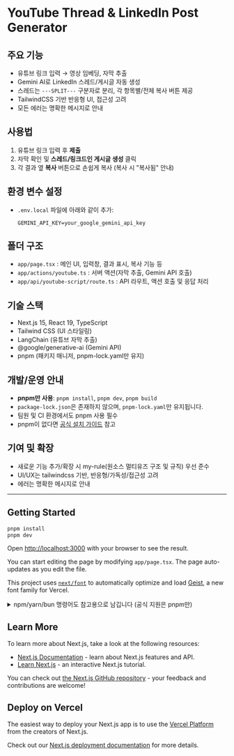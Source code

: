 # YouTube Thread & LinkedIn Post Generator

## 주요 기능

- 유튜브 링크 입력 → 영상 임베딩, 자막 추출
- Gemini AI로 LinkedIn 스레드/게시글 자동 생성
- 스레드는 `---SPLIT---` 구분자로 분리, 각 항목별/전체 복사 버튼 제공
- TailwindCSS 기반 반응형 UI, 접근성 고려
- 모든 에러는 명확한 메시지로 안내

## 사용법

1. 유튜브 링크 입력 후 **제출**
2. 자막 확인 및 **스레드/링크드인 게시글 생성** 클릭
3. 각 결과 옆 **복사** 버튼으로 손쉽게 복사 (복사 시 "복사됨" 안내)

## 환경 변수 설정

- `.env.local` 파일에 아래와 같이 추가:
  ```
  GEMINI_API_KEY=your_google_gemini_api_key
  ```

## 폴더 구조

- `app/page.tsx` : 메인 UI, 입력창, 결과 표시, 복사 기능 등
- `app/actions/youtube.ts` : 서버 액션(자막 추출, Gemini API 호출)
- `app/api/youtube-script/route.ts` : API 라우트, 액션 호출 및 응답 처리

## 기술 스택

- Next.js 15, React 19, TypeScript
- Tailwind CSS (UI 스타일링)
- LangChain (유튜브 자막 추출)
- @google/generative-ai (Gemini API)
- pnpm (패키지 매니저, pnpm-lock.yaml만 유지)

## 개발/운영 안내

- **pnpm만 사용**: `pnpm install`, `pnpm dev`, `pnpm build`
- `package-lock.json`은 존재하지 않으며, `pnpm-lock.yaml`만 유지됩니다.
- 팀원 및 CI 환경에서도 pnpm 사용 필수
- pnpm이 없다면 [공식 설치 가이드](https://pnpm.io/installation) 참고

## 기여 및 확장

- 새로운 기능 추가/확장 시 my-rule(원소스 멀티유즈 구조 및 규칙) 우선 준수
- UI/UX는 tailwindcss 기반, 반응형/가독성/접근성 고려
- 에러는 명확한 메시지로 안내

---

## Getting Started

```bash
pnpm install
pnpm dev
```

Open [http://localhost:3000](http://localhost:3000) with your browser to see the result.

You can start editing the page by modifying `app/page.tsx`. The page auto-updates as you edit the file.

This project uses [`next/font`](https://nextjs.org/docs/app/building-your-application/optimizing/fonts) to automatically optimize and load [Geist](https://vercel.com/font), a new font family for Vercel.

<details>
<summary>npm/yarn/bun 명령어도 참고용으로 남깁니다 (공식 지원은 pnpm만)</summary>

```bash
npm run dev
# or
yarn dev
# or
bun dev
```

</details>

## Learn More

To learn more about Next.js, take a look at the following resources:

- [Next.js Documentation](https://nextjs.org/docs) - learn about Next.js features and API.
- [Learn Next.js](https://nextjs.org/learn) - an interactive Next.js tutorial.

You can check out [the Next.js GitHub repository](https://github.com/vercel/next.js) - your feedback and contributions are welcome!

## Deploy on Vercel

The easiest way to deploy your Next.js app is to use the [Vercel Platform](https://vercel.com/new?utm_medium=default-template&filter=next.js&utm_source=create-next-app&utm_campaign=create-next-app-readme) from the creators of Next.js.

Check out our [Next.js deployment documentation](https://nextjs.org/docs/app/building-your-application/deploying) for more details.

